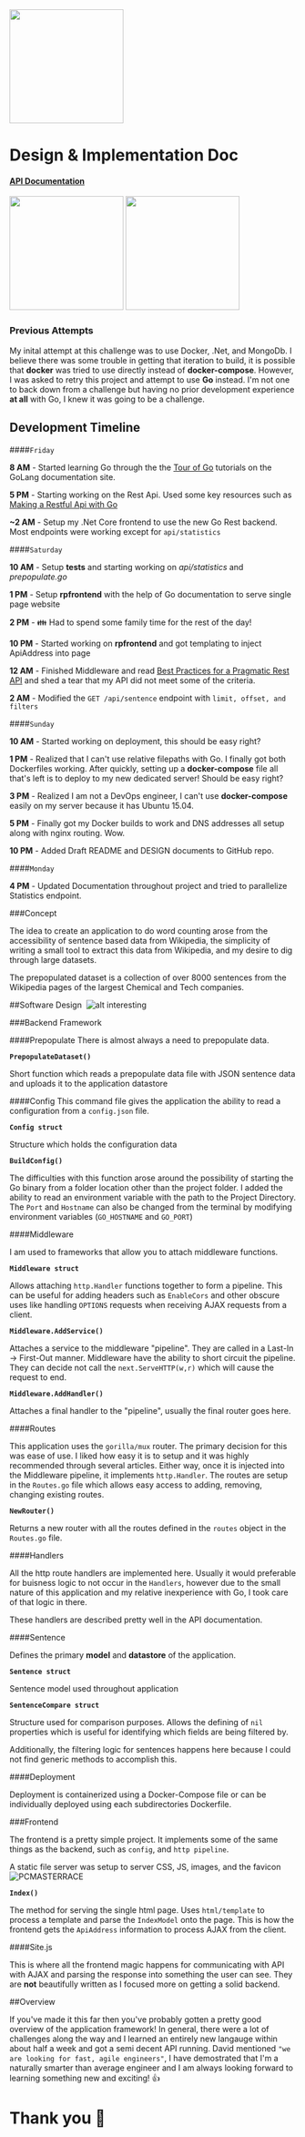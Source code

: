 <img src="https://returnpath.com/wp-content/uploads/2015/12/ReturnPath-Favicon-512.png" width=200 height=200 />

# Design & Implementation Doc

#### [API Documentation](README.md)

<img src="http://www.unixstickers.com/image/cache/data/stickers/golang/Go-aviator.sh-600x600.png" width=200 height=200 />
<img src="https://cdn.captora.com/media/docker.com/media/Icon-Cloud-Blue.png-1456879454393" width=200 height=200 />


### Previous Attempts

My inital attempt at this challenge was to use Docker, .Net, and MongoDb. I believe there was some trouble in getting that
iteration to build, it is possible that **docker** was tried to use directly instead of **docker-compose**. However, I was asked to retry this project
and attempt to use **Go** instead. I'm not one to back down from a challenge but having no prior development experience **at all** with
Go, I knew it was going to be a challenge.

## Development Timeline

####`Friday`

**8 AM** - Started learning Go through the the [Tour of Go](https://tour.golang.org/welcome/1) tutorials on the GoLang documentation site.

**5 PM** - Starting working on the Rest Api. Used some key resources such as [Making a Restful Api with Go](http://thenewstack.io/make-a-restful-json-api-go/)

**~2 AM** - Setup my .Net Core frontend to use the new Go Rest backend. Most endpoints were working except for `api/statistics`

####`Saturday`

**10 AM** - Setup **tests** and starting working on *api/statistics* and *prepopulate.go*

**1 PM** - Setup **rpfrontend** with the help of Go documentation to serve single page website

**2 PM** - :family: Had to spend some family time for the rest of the day!

**10 PM** - Started working on **rpfrontend** and got templating to inject ApiAddress into page

**12 AM** - Finished Middleware and read [Best Practices for a Pragmatic Rest API](http://www.vinaysahni.com/best-practices-for-a-pragmatic-restful-api)
and shed a tear that my API did not meet some of the criteria.

**2 AM** - Modified the `GET /api/sentence` endpoint with `limit, offset, and filters`

####`Sunday`

**10 AM** - Started working on deployment, this should be easy right?

**1 PM** - Realized that I can't use relative filepaths with Go. I finally got both Dockerfiles working. After quickly, setting up a
**docker-compose** file all that's left is to deploy to my new dedicated server! Should be easy right?

**3 PM** - Realized I am not a DevOps engineer, I can't use **docker-compose** easily on my server because it has Ubuntu 15.04.

**5 PM** - Finally got my Docker builds to work and DNS addresses all setup along with nginx routing. Wow.

**10 PM** - Added Draft README and DESIGN documents to GitHub repo.

####`Monday`

**4 PM** - Updated Documentation throughout project and tried to parallelize Statistics endpoint.

###Concept

The idea to create an application to do word counting arose from the accessibility of sentence based data from Wikipedia,
the simplicity of writing a small tool to extract this data from Wikipedia, and my desire to dig
through large datasets.

The prepopulated dataset is a collection of over 8000 sentences from the Wikipedia pages of the largest Chemical and Tech companies.

##Software Design&nbsp;&nbsp;![alt interesting](https://cdn0.iconfinder.com/data/icons/octicons/1024/server-16.png)

###Backend Framework

####Prepopulate
There is almost always a need to prepopulate data.

**`PrepopulateDataset()`**

Short function which reads a prepopulate data file with JSON sentence data and uploads it to the application datastore

####Config
This command file gives the application the ability to read a configuration from a `config.json` file.

**`Config struct`**

Structure which holds the configuration data

**`BuildConfig()`**

The difficulties with this function arose around the possibility of starting the Go binary from a folder location other than the project folder.
I added the ability to read an environment variable with the path to the Project Directory. The `Port` and `Hostname` can also be changed
from the terminal by modifying environment variables (`GO_HOSTNAME` and `GO_PORT`)

####Middleware

I am used to frameworks that allow you to attach middleware functions.

**`Middleware struct`**

Allows attaching `http.Handler` functions together to form a pipeline. This can be useful for adding headers such as `EnableCors`
and other obscure uses like handling `OPTIONS` requests when receiving AJAX requests from a client.

**`Middleware.AddService()`**

Attaches a service to the middleware "pipeline". They are called in a Last-In -> First-Out manner. Middleware have the ability
to short circuit the pipeline. They can decide not call the `next.ServeHTTP(w,r)` which will cause the request to end.

**`Middleware.AddHandler()`**

Attaches a final handler to the "pipeline", usually the final router goes here.

####Routes

This application uses the `gorilla/mux` router. The primary decision for this was ease of use. I liked how easy it is to setup
and it was highly recommended through several articles. Either way, once it is injected into the Middleware pipeline, it implements
`http.Handler`. The routes are setup in the `Routes.go` file which allows easy access to adding, removing, changing existing routes.

**`NewRouter()`**

Returns a new router with all the routes defined in the `routes` object in the `Routes.go` file.

####Handlers

All the http route handlers are implemented here. Usually it would preferable for buisness logic to not occur in the `Handlers`, however due to the
small nature of this application and my relative inexperience with Go, I took care of that logic in there.

These handlers are described pretty well in the API documentation.

####Sentence

Defines the primary **model** and **datastore** of the application.

**`Sentence struct`**

Sentence model used throughout application

**`SentenceCompare struct`**

Structure used for comparison purposes. Allows the defining of `nil` properties which is useful for identifying which fields are
being filtered by.

Additionally, the filtering logic for sentences happens here because I could not find generic methods to accomplish this.

####Deployment

Deployment is containerized using a Docker-Compose file or can be individually deployed using each subdirectories Dockerfile.

###Frontend

The frontend is a pretty simple project. It implements some of the same things as the backend, such as `config`, and `http pipeline`.

A static file server was setup to server CSS, JS, images, and the favicon ![PCMASTERRACE](rpfrontend/static/favicon.ico)

**`Index()`**

The method for serving the single html page. Uses `html/template` to process a template and parse the `IndexModel` onto the page. This
is how the frontend gets the `ApiAddress` information to process AJAX from the client.

####Site.js

This is where all the frontend magic happens for communicating with API with AJAX and parsing the response into something the user
can see. They are **not** beautifully written as I focused more on getting a solid backend.

##Overview

If you've made it this far then you've probably gotten a pretty good overview of the application framework! In general, there were a lot
of challenges along the way and I learned an entirely new langauge within about half a week and got a semi decent API running.
David mentioned `"we are looking for fast, agile engineers"`, I have demostrated that I'm a naturally smarter than average engineer and
I am always looking forward to learning something new and exciting! :thumbsup:

# Thank you :metal:
